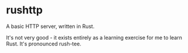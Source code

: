 # rushttp
A basic HTTP server, written in Rust.

It's not very good - it exists entirely as a learning exercise for me to learn Rust. It's pronounced rush-tee.
